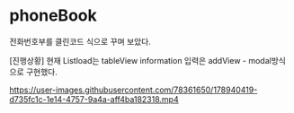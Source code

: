 # phoneBook
전화번호부를 클린코드 식으로 꾸며 보았다.


[진행상황]
현재
Listload는 tableView
information 입력은 addView - modal방식으로 구현했다.



https://user-images.githubusercontent.com/78361650/178940419-d735fc1c-1e14-4757-9a4a-aff4ba182318.mp4

